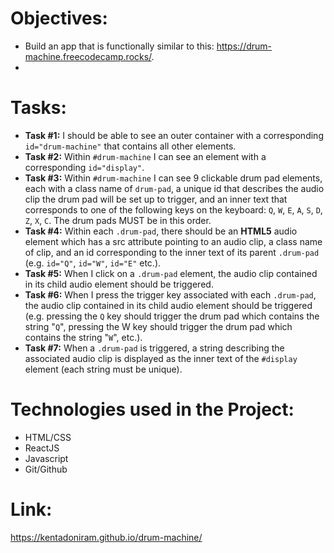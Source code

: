

# Objectives:
*  Build an app that is functionally similar to this: https://drum-machine.freecodecamp.rocks/.
*  

# Tasks:
* **Task #1:** I should be able to see an outer container with a corresponding `id="drum-machine"` that contains all other elements.
* **Task #2:** Within `#drum-machine` I can see an element with a corresponding `id="display"`.
* **Task #3:** Within `#drum-machine` I can see 9 clickable drum pad elements, each with a class name of `drum-pad`, a unique id that describes the audio clip the drum pad will be set up to trigger, and an inner text that corresponds to one of the following keys on the keyboard: `Q`, `W`, `E`, `A`, `S`, `D`, `Z`, `X`, `C`. The drum pads MUST be in this order.
* **Task #4:** Within each `.drum-pad`, there should be an **HTML5** audio element which has a src attribute pointing to an audio clip, a class name of clip, and an id corresponding to the inner text of its parent `.drum-pad` (e.g. `id="Q"`, `id="W"`, `id="E"` etc.).
* **Task #5:** When I click on a `.drum-pad` element, the audio clip contained in its child audio element should be triggered.
* **Task #6:** When I press the trigger key associated with each `.drum-pad`, the audio clip contained in its child audio element should be triggered (e.g. pressing the `Q` key should trigger the drum pad which contains the string "`Q`", pressing the W key should trigger the drum pad which contains the string "`W`", etc.).
* **Task #7:** When a `.drum-pad` is triggered, a string describing the associated audio clip is displayed as the inner text of the `#display` element (each string must be unique).

# Technologies used in the Project:
* HTML/CSS
* ReactJS
* Javascript
* Git/Github

# Link:
https://kentadoniram.github.io/drum-machine/
